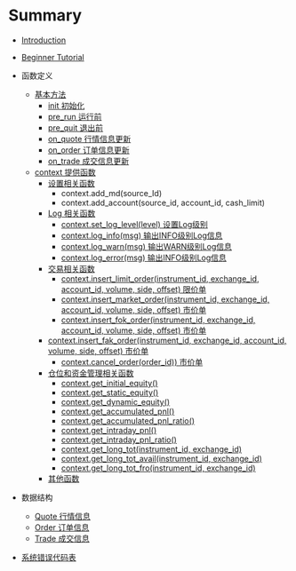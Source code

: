 # Summary

* [Introduction](README.md)

* [Beginner Tutorial](./tutorial/BeginnerTutorial.md)
* 函数定义
  * [基本方法](./functions/Functions.md)
    *  [init 初始化](Functions.md#init)
    *  [pre_run 运行前](Functions.md#pre_run)
    *  [pre_quit 退出前](Functions.md#pre_quit)
    *  [on_quote 行情信息更新](Functions.md#on_quote)
    *  [on_order 订单信息更新](Functions.md#on_order)
    *  [on_trade 成交信息更新](Functions.md#on_trade)
  * [context 提供函数](./context/LogApi.md)
    * [设置相关函数](./context/Setting.md) 
      * context.add_md(source_Id)
      * context.add_account(source_id, account_id, cash_limit)
    * [Log 相关函数](./context/LogApi.md)
      * [context.set_log_level(level) 设置Log级别](./context/LogApi.md#set_log_level)
      * [context.log_info(msg) 输出INFO级别Log信息](./context/LogApi.md#log_info)
      * [context.log_warn(msg) 输出WARN级别Log信息](./context/LogApi.md#log_warn)
      * [context.log_error(msg) 输出INFO级别Log信息](./context/LogApi.md#log_error)
    * [交易相关函数](./context/TradeApi.md)
      * [context.insert_limit_order(instrument_id, exchange_id, account_id, volume, side, offset) 限价单](./context/TradeApi.md#insert_limit_order)
      * [context.insert_market_order(instrument_id, exchange_id, account_id, volume, side, offset) 市价单](./context/TradeApi.md#insert_market_order)
      * [context.insert_fok_order(instrument_id, exchange_id, account_id, volume, side, offset) 市价单](./context/TradeApi.md#insert_fok_order)
     * [context.insert_fak_order(instrument_id, exchange_id, account_id, volume, side, offset) 市价单](./context/TradeApi.md#insert_fak_order)
       * [context.cancel_order(order_id)) 市价单](./context/TradeApi.md#cancel_order)
    * [仓位和资金管理相关函数](./context/QueryApi.md)
      * [context.get_initial_equity()](./context/QueryApi.md#get_initial_equity)
      * [context.get_static_equity()](./context/QueryApi.md#get_static_equity)
      * [context.get_dynamic_equity()](./context/QueryApi.md#get_dynamic_equity)
      * [context.get_accumulated_pnl()](./context/QueryApi.md#get_accumulated_pnl)
      * [context.get_accumulated_pnl_ratio()](./context/QueryApi.md#get_accumulated_pnl_ratio)
      * [context.get_intraday_pnl()](./context/QueryApi.md#get_intraday_pnl)
      * [context.get_intraday_pnl_ratio()](./context/QueryApi.md#get_intraday_pnl_ratio)
      * [context.get_long_tot(instrument_id, exchange_id)](./context/QueryApi.md#get_long_tot)
      * [context.get_long_tot_avail(instrument_id, exchange_id)](./context/QueryApi.md#get_long_tot_avail)
      * [context.get_long_tot_fro(instrument_id, exchange_id)](./context/QueryApi.md#get_long_tot_fro)
    * [其他函数](./context/UtilApi.md)

* 数据结构
  * [Quote 行情信息](./data_struct/Quote.md)
  * [Order 订单信息](./data_struct/Order.md)
  * [Trade 成交信息](./data_struct/Trade.md)

* [系统错误代码表](./sys_error/sys_error.md)
